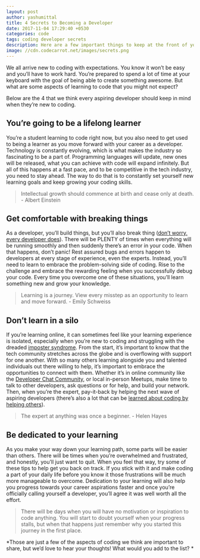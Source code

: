 ```yaml
---
layout: post
author: yashumittal
title: 4 Secrets to Becoming a Developer
date: 2017-11-04 17:29:40 +0530
categories: code
tags: coding developer secrets
description: Here are a few important things to keep at the front of your mind while you're learning to code and becoming a developer.
image: //cdn.codecarrot.net/images/secrets.png
---
```


We all arrive new to coding with expectations. You know it won’t be easy and you’ll have to work hard. You’re prepared to spend a lot of time at your keyboard with the goal of being able to create something awesome. But what are some aspects of learning to code that you might not expect?

Below are the 4 that we think every aspiring developer should keep in mind when they’re new to coding.

## You’re going to be a lifelong learner

You’re a student learning to code right now, but you also need to get used to being a learner as you move forward with your career as a developer. Technology is constantly evolving, which is what makes the industry so fascinating to be a part of. Programming languages will update, new ones will be released, what you can achieve with code will expand infinitely. But all of this happens at a fast pace, and to be competitive in the tech industry, you need to stay ahead. The way to do that is to constantly set yourself new learning goals and keep growing your coding skills.

<blockquote>
Intellectual growth should commence at birth and cease only at death. - Albert Einstein
</blockquote>

## Get comfortable with breaking things

As a developer, you’ll build things, but you’ll also break thing ([don’t worry, every developer does](/dont-be-afraid-to-break-your-code-everyone-does)). There will be PLENTY of times when everything will be running smoothly and then suddenly there’s an error in your code. When that happens, don’t panic! Rest assured bugs and errors happen to developers at every stage of experience, even the experts. Instead, you’ll need to learn to embrace the problem-solving side of coding. Rise to the challenge and embrace the rewarding feeling when you successfully debug your code. Every time you overcome one of these situations, you’ll learn something new and grow your knowledge.

<blockquote>
Learning is a journey. View every misstep as an opportunity to learn and move forward. - Emily Schweiss
</blockquote>

## Don’t learn in a silo

If you’re learning online, it can sometimes feel like your learning experience is isolated, especially when you’re new to coding and struggling with the dreaded [imposter syndrome](/slaying-the-dragon-imposter-syndrome). From the start, it’s important to know that the tech community stretches across the globe and is overflowing with support for one another. With so many others learning alongside you and talented individuals out there willing to help, it’s important to embrace the opportunities to connect with them. Whether it’s in online community like the [Developer Chat Community](//developer-community.flock.co/), or local in-person Meetups, make time to talk to other developers, ask questions or for help, and build your network. Then, when you’re the expert, pay-it-back by helping the next wave of aspiring developers (there’s also a lot that can be [learned about coding by helping others](/how-to-learn-code-by-teaching)).

<blockquote>
The expert at anything was once a beginner. - Helen Hayes
</blockquote>

## Be dedicated to your learning

As you make your way down your learning path, some parts will be easier than others. There will be times when you’re overwhelmed and frustrated, and honestly, you’ll just want to quit. When you feel that way, try some of these tips to help get you back on track. If you stick with it and make coding a part of your daily life before you know it those frustrations will be much more manageable to overcome. Dedication to your learning will also help you progress towards your career aspirations faster and once you’re officially calling yourself a developer, you’ll agree it was well worth all the effort.

<blockquote>
There will be days when you will have no motivation or inspiration to code anything. You will start to doubt yourself when your progress stalls, but when that happens just remember why you started this journey in the first place.
</blockquote>

*Those are just a few of the aspects of coding we think are important to share, but we’d love to hear your thoughts! What would you add to the list? *

